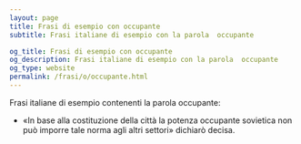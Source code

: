 ```yaml
---
layout: page
title: Frasi di esempio con occupante 
subtitle: Frasi italiane di esempio con la parola  occupante

og_title: Frasi di esempio con occupante 
og_description: Frasi italiane di esempio con la parola  occupante
og_type: website
permalink: /frasi/o/occupante.html
---
```


Frasi italiane di esempio contenenti la parola occupante:


- «In base alla costituzione della città la potenza occupante sovietica non può imporre tale norma agli altri settori» dichiarò decisa.
